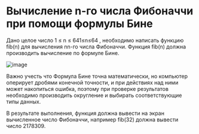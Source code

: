 # Вычисление n-го числа Фибоначчи при помощи формулы Бине

Дано целое число 1 ≤ n ≤ 641≤n≤64 , необходимо написать функцию fib(n) для вычисления nn-го числа Фибоначчи. Функция fib(n) должна производить вычисление по формуле Бине.

![image](https://user-images.githubusercontent.com/93645062/199063415-2830c91a-659e-4f55-9294-b3a62508a8ae.png)

Важно учесть что Формула Бине точна математически, но компьютер оперирует дробями конечной точности, и при действиях над ними может накопиться ошибка, поэтому при проверке результатов необходимо производить округление и выбирать соответствующие типы данных.

В результате выполнения, функция должна вывести на экран вычисленное число Фибоначчи, например fib(32) должна вывести число 2178309.
